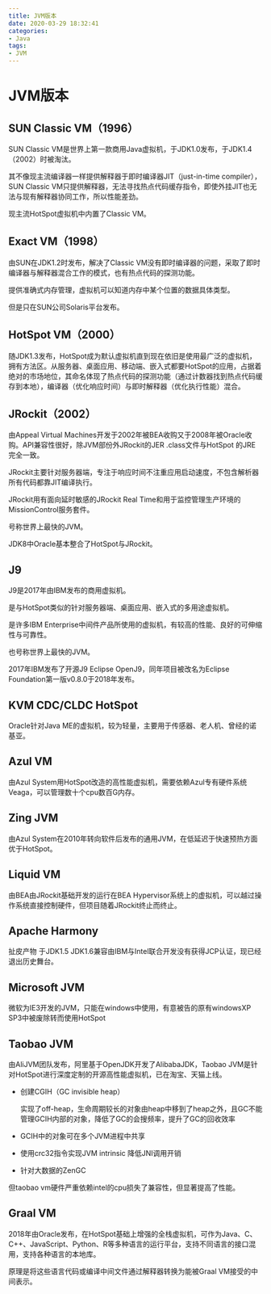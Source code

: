 ```yaml
---
title: JVM版本
date: 2020-03-29 18:32:41
categories:
- Java
tags:
- JVM
---
```


# JVM版本

## SUN Classic VM（1996）

SUN Classic VM是世界上第一款商用Java虚拟机，于JDK1.0发布，于JDK1.4（2002）时被淘汰。

其不像现主流编译器一样提供解释器于即时编译器JIT（just-in-time compiler），SUN Classic VM只提供解释器，无法寻找热点代码缓存指令，即使外挂JIT也无法与现有解释器协同工作，所以性能差劲。

现主流HotSpot虚拟机中内置了Classic VM。

## Exact VM（1998）

由SUN在JDK1.2时发布，解决了Classic VM没有即时编译器的问题，采取了即时编译器与解释器混合工作的模式，也有热点代码的探测功能。

提供准确式内存管理，虚拟机可以知道内存中某个位置的数据具体类型。

但是只在SUN公司Solaris平台发布。

## HotSpot VM（2000）

随JDK1.3发布，HotSpot成为默认虚拟机直到现在依旧是使用最广泛的虚拟机，拥有方法区。从服务器、桌面应用、移动端、嵌入式都要HotSpot的应用，占据着绝对的市场地位，其命名体现了热点代码的探测功能（通过计数器找到热点代码缓存到本地），编译器（优化响应时间）与即时解释器（优化执行性能）混合。

##  JRockit（2002）

由Appeal Virtual Machines开发于2002年被BEA收购又于2008年被Oracle收购。API兼容性很好，除JVM部份外JRockit的JER .class文件与HotSpot 的JRE完全一致。

JRockit主要针对服务器端，专注于响应时间不注重应用启动速度，不包含解析器所有代码都靠JIT编译执行。

JRockit用有面向延时敏感的JRockit Real Time和用于监控管理生产环境的MissionControl服务套件。

号称世界上最快的JVM。

JDK8中Oracle基本整合了HotSpot与JRockit。

## J9

J9是2017年由IBM发布的商用虚拟机。

是与HotSpot类似的针对服务器端、桌面应用、嵌入式的多用途虚拟机。

是许多IBM Enterprise中间件产品所使用的虚拟机，有较高的性能、良好的可伸缩性与可靠性。

也号称世界上最快的JVM。

2017年IBM发布了开源J9 Eclipse OpenJ9，同年项目被改名为Eclipse Foundation第一版v0.8.0于2018年发布。

## KVM CDC/CLDC HotSpot

Oracle针对Java ME的虚拟机，较为轻量，主要用于传感器、老人机、曾经的诺基亚。

## Azul VM

由Azul System用HotSpot改造的高性能虚拟机，需要依赖Azul专有硬件系统Veaga，可以管理数十个cpu数百G内存。

## Zing JVM

由Azul System在2010年转向软件后发布的通用JVM，在低延迟于快速预热方面优于HotSpot。

## Liquid VM

由BEA由JRockit基础开发的运行在BEA Hypervisor系统上的虚拟机，可以越过操作系统直接控制硬件，但项目随着JRockit终止而终止。

## Apache Harmony

扯皮产物 于JDK1.5 JDK1.6兼容由IBM与Intel联合开发没有获得JCP认证，现已经退出历史舞台。

## Microsoft JVM

微软为IE3开发的JVM，只能在windows中使用，有意被告的原有windowsXP SP3中被废除转而使用HotSpot

## Taobao JVM

由AliJVM团队发布，阿里基于OpenJDK开发了AlibabaJDK，Taobao JVM是针对HotSpot进行深度定制的开源高性能虚拟机，已在淘宝、天猫上线。

- 创建CGIH（GC invisible heap）

  实现了off-heap，生命周期较长的对象由heap中移到了heap之外，且GC不能管理GCIH内部的对象，降低了GC的会搜频率，提升了GC的回收效率

- GCIH中的对象可在多个JVM进程中共享

- 使用crc32指令实现JVM intrinsic 降低JNI调用开销

- 针对大数据的ZenGC

但taobao vm硬件严重依赖intel的cpu损失了兼容性，但显著提高了性能。

## Graal VM

2018年由Oracle发布，在HotSpot基础上增强的全栈虚拟机，可作为Java、C、C++、JavaScript、Python、R等多种语言的运行平台，支持不同语言的接口混用，支持各种语言的本地库。

原理是将这些语言代码或编译中间文件通过解释器转换为能被Graal VM接受的中间表示。